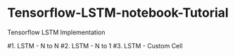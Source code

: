 # Tensorflow-LSTM-notebook-Tutorial
Tensorflow LSTM Implementation 

#1. LSTM - N to N
#2. LSTM - N to 1
#3. LSTM - Custom Cell
